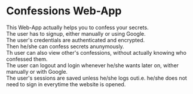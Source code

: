 <h1>Confessions Web-App</h1>
This Web-App actually helps you to confess your secrets.<br>
The user has to signup, either manually or using Google.<br>
The user's credentials are authenticated and encrypted.<br>
Then he/she can confess secrets anunymously.<br>
Th user can also view other's confessions, without actually knowing who confessed them.<br>
The user can logout and login whenever he/she wants later on, wither manually or with Google.<br>
The user's sessions are saved unless he/she logs outi.e. he/she does not need to sign in everytime the website is opened.
